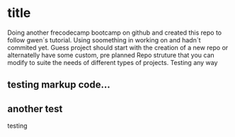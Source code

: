 # title

Doing another frecodecamp bootcamp on github and created this repo to follow gwen´s tutorial.
Using soomething in working on and hadn´t commited yet. Guess project should start with the creation of a new repo or alternatelly
have some custom, pre planned Repo struture that you can modify to suite the needs of different types of projects.
Testing any way

## testing markup code...

## another test

testing

